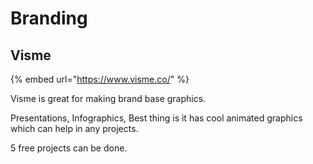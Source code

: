 # Branding

## Visme

{% embed url="https://www.visme.co/" %}

Visme is great for making brand base graphics.

Presentations, Infographics, Best thing is it has cool animated graphics which can help in any projects.

5 free projects can be done.



